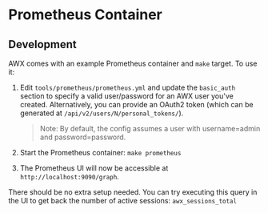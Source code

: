# Prometheus Container

## Development
AWX comes with an example Prometheus container and `make` target.  To use it:

1.  Edit `tools/prometheus/prometheus.yml` and update the `basic_auth` section
    to specify a valid user/password for an AWX user you've created.
    Alternatively, you can provide an OAuth2 token (which can be generated at
    `/api/v2/users/N/personal_tokens/`).  

    > Note: By default, the config assumes a user with username=admin and password=password.

2.  Start the Prometheus container:
    `make prometheus`
3.  The Prometheus UI will now be accessible at `http://localhost:9090/graph`.

There should be no extra setup needed.  You can try executing this query in the
UI to get back the number of active sessions: `awx_sessions_total`
